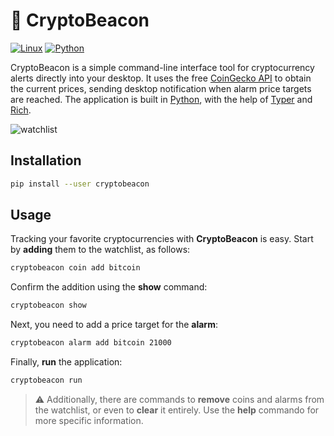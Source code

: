 # 🚨 CryptoBeacon

[![Linux](https://svgshare.com/i/Zhy.svg)](https://svgshare.com/i/Zhy.svg)
[![Python](https://img.shields.io/badge/python-3.10-blue)](https://www.python.org/)

CryptoBeacon is a simple command-line interface tool for cryptocurrency alerts directly into your desktop. It uses the free [CoinGecko API](https://www.coingecko.com/en/api/documentation) to obtain the current prices, sending desktop notification when alarm price targets are reached. The application is built in [Python](https://www.python.org/), with the help of [Typer](https://github.com/tiangolo/typer) and [Rich](https://github.com/Textualize/rich).

![watchlist](./imgs/watchlist.png)

## Installation

```Bash
pip install --user cryptobeacon
```

## Usage

Tracking your favorite cryptocurrencies with **CryptoBeacon** is easy. Start by **adding** them to the watchlist, as follows:

```Bash
cryptobeacon coin add bitcoin
```

Confirm the addition using the **show** command:

```Bash
cryptobeacon show
```

Next, you need to add a price target for the **alarm**:

```Bash
cryptobeacon alarm add bitcoin 21000
```

Finally, **run** the application:

```Bash
cryptobeacon run
```

> ⚠️ Additionally, there are commands to **remove** coins and alarms from the watchlist, or even to **clear** it entirely. Use the **help** commando for more specific information.
